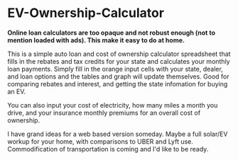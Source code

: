 # EV-Ownership-Calculator
**Online loan calculators are too opaque and not robust enough (not to mention loaded with ads). This make it easy to do at home.**


This is a simple auto loan and cost of ownership calculator spreadsheet that fills in the rebates and tax credits for your state and calculates your monthly loan payments.  Simply fill in the orange input cells with your state, dealer, and loan options and the tables and graph will update themselves. Good for comparing rebates and interest, and getting the state infomation for buying an EV. 

You can also input your cost of electricity, how many miles a month you drive, and your insurance monthly premiums for an overall cost of ownership. 


I have grand ideas for a web based version someday. Maybe a full solar/EV workup for your home, with comparisons to UBER and Lyft use. Commodification of transportation is coming and I'd like to be ready. 
